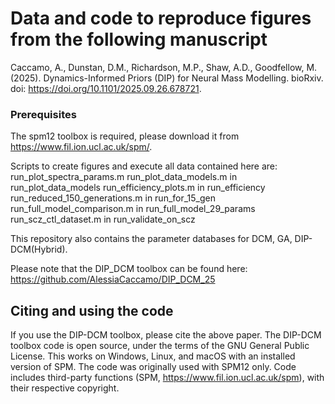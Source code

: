 # Data and code to reproduce figures from the following manuscript
Caccamo, A., Dunstan, D.M., Richardson, M.P., Shaw, A.D., Goodfellow, M. (2025). Dynamics-Informed Priors (DIP) for Neural Mass Modelling. bioRxiv. doi: https://doi.org/10.1101/2025.09.26.678721.

### Prerequisites
The spm12 toolbox is required, please download it from https://www.fil.ion.ucl.ac.uk/spm/.

Scripts to create figures and execute all data contained here are:
run_plot_spectra_params.m
run_plot_data_models.m in run_plot_data_models
run_efficiency_plots.m in run_efficiency
run_reduced_150_generations.m in run_for_15_gen
run_full_model_comparison.m in run_full_model_29_params
run_scz_ctl_dataset.m in run_validate_on_scz

This repository also contains the parameter databases for DCM, GA, DIP-DCM(Hybrid).

Please note that the DIP_DCM toolbox can be found here: https://github.com/AlessiaCaccamo/DIP_DCM_25

## Citing and using the code
If you use the DIP-DCM toolbox, please cite the above paper. The DIP-DCM toolbox code is open source, under the terms of the GNU General Public License. This works on Windows, Linux, and macOS with an installed version of SPM. The code was originally used with SPM12 only. Code includes third-party functions (SPM, https://www.fil.ion.ucl.ac.uk/spm), with their respective copyright. 


